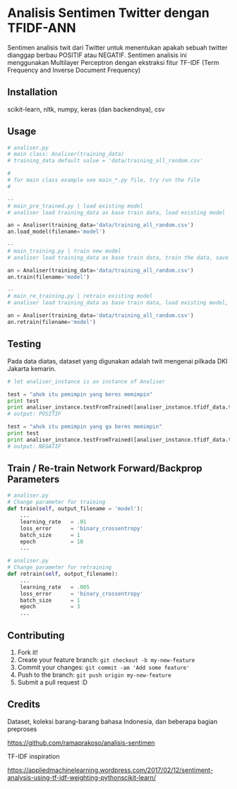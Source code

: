 # Analisis Sentimen Twitter dengan TFIDF-ANN

Sentimen analisis twit dari Twitter untuk menentukan apakah sebuah twitter dianggap berbau POSITIF atau NEGATIF. Sentimen analisis ini menggunakan Multilayer Perceptron dengan ekstraksi fitur TF-IDF (Term Frequency and Inverse Document Frequency) 

## Installation

scikit-learn, nltk, numpy, keras (dan backendnya), csv

## Usage

```python
# analiser.py
# main class: Analiser(training_data)
# training_data default value = 'data/training_all_random.csv'

# 
# for main class example see main_*.py file, try run the file
#

--
# main_pre_trained.py | load existing model
# analiser load training_data as base train data, load existing model

an = Analiser(training_data='data/training_all_random.csv')
an.load_model(filename='model')

--
# main_training.py | train new model
# analiser load training_data as base train data, train the data, save the model

an = Analiser(training_data='data/training_all_random.csv')
an.train(filename='model')

--
# main_re_training.py | retrain existing model
# analiser load training_data as base train data, load existing model, train the data, save the model

an = Analiser(training_data='data/training_all_random.csv')
an.retrain(filename='model')
```

## Testing

Pada data diatas, dataset yang digunakan adalah twit mengenai pilkada DKI Jakarta kemarin.

```python
# let analiser_instance is an instance of Analiser

test = "ahok itu pemimpin yang beres memimpin"
print test
print analiser_instance.testFromTrained([analiser_instance.tfidf_data.transform(test)])
# output: POSITIF

test = "ahok itu pemimpin yang ga beres memimpin"
print test
print analiser_instance.testFromTrained([analiser_instance.tfidf_data.transform(test)])
# output: NEGATIF
```

## Train / Re-train Network Forward/Backprop Parameters

```python
# analiser.py
# Change parameter for training
def train(self, output_filename = 'model'):
	...
	learning_rate 	= .01
	loss_error		= 'binary_crossentropy'
	batch_size		= 1
	epoch 			= 10
	...

# analiser.py
# Change parameter for retraining
def retrain(self, output_filename):
	...
	learning_rate 	= .005
	loss_error		= 'binary_crossentropy'
	batch_size		= 1
	epoch 			= 3
	...
```

## Contributing

1. Fork it!
2. Create your feature branch: `git checkout -b my-new-feature`
3. Commit your changes: `git commit -am 'Add some feature'`
4. Push to the branch: `git push origin my-new-feature`
5. Submit a pull request :D

## Credits

Dataset, koleksi barang-barang bahasa Indonesia, dan beberapa bagian preproses

https://github.com/ramaprakoso/analisis-sentimen

TF-IDF inspiration

https://appliedmachinelearning.wordpress.com/2017/02/12/sentiment-analysis-using-tf-idf-weighting-pythonscikit-learn/